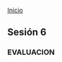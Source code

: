 <!-- No borrar o modificar -->
[Inicio](./index.md)

## Sesión 6


<!-- Su documentación aquí -->


### EVALUACION
